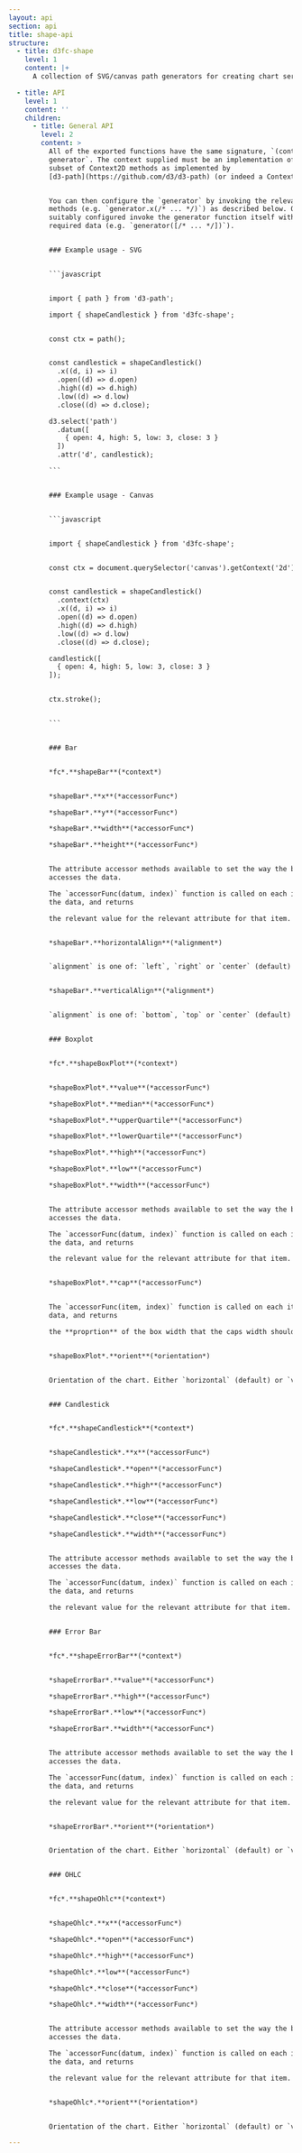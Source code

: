 ```yaml
---
layout: api
section: api
title: shape-api
structure:
  - title: d3fc-shape
    level: 1
    content: |+
      A collection of SVG/canvas path generators for creating chart series

  - title: API
    level: 1
    content: ''
    children:
      - title: General API
        level: 2
        content: >
          All of the exported functions have the same signature, `(context) =>
          generator`. The context supplied must be an implementation of the
          subset of Context2D methods as implemented by
          [d3-path](https://github.com/d3/d3-path) (or indeed a Context2D!).


          You can then configure the `generator` by invoking the relevant
          methods (e.g. `generator.x(/* ... */)`) as described below. Once
          suitably configured invoke the generator function itself with the
          required data (e.g. `generator([/* ... */])`).


          ### Example usage - SVG


          ```javascript


          import { path } from 'd3-path';

          import { shapeCandlestick } from 'd3fc-shape';


          const ctx = path();


          const candlestick = shapeCandlestick()
            .x((d, i) => i)
            .open((d) => d.open)
            .high((d) => d.high)
            .low((d) => d.low)
            .close((d) => d.close);

          d3.select('path')
            .datum([
              { open: 4, high: 5, low: 3, close: 3 }
            ])
            .attr('d', candlestick);

          ```


          ### Example usage - Canvas


          ```javascript


          import { shapeCandlestick } from 'd3fc-shape';


          const ctx = document.querySelector('canvas').getContext('2d');


          const candlestick = shapeCandlestick()
            .context(ctx)
            .x((d, i) => i)
            .open((d) => d.open)
            .high((d) => d.high)
            .low((d) => d.low)
            .close((d) => d.close);

          candlestick([
            { open: 4, high: 5, low: 3, close: 3 }
          ]);


          ctx.stroke();


          ```


          ### Bar


          *fc*.**shapeBar**(*context*)


          *shapeBar*.**x**(*accessorFunc*)  

          *shapeBar*.**y**(*accessorFunc*)  

          *shapeBar*.**width**(*accessorFunc*)  

          *shapeBar*.**height**(*accessorFunc*)  


          The attribute accessor methods available to set the way the bar chart
          accesses the data.

          The `accessorFunc(datum, index)` function is called on each item of
          the data, and returns

          the relevant value for the relevant attribute for that item.


          *shapeBar*.**horizontalAlign**(*alignment*)  


          `alignment` is one of: `left`, `right` or `center` (default)


          *shapeBar*.**verticalAlign**(*alignment*)  


          `alignment` is one of: `bottom`, `top` or `center` (default)


          ### Boxplot


          *fc*.**shapeBoxPlot**(*context*)


          *shapeBoxPlot*.**value**(*accessorFunc*)  

          *shapeBoxPlot*.**median**(*accessorFunc*)  

          *shapeBoxPlot*.**upperQuartile**(*accessorFunc*)  

          *shapeBoxPlot*.**lowerQuartile**(*accessorFunc*)  

          *shapeBoxPlot*.**high**(*accessorFunc*)  

          *shapeBoxPlot*.**low**(*accessorFunc*)  

          *shapeBoxPlot*.**width**(*accessorFunc*)  


          The attribute accessor methods available to set the way the bar chart
          accesses the data.

          The `accessorFunc(datum, index)` function is called on each item of
          the data, and returns

          the relevant value for the relevant attribute for that item.


          *shapeBoxPlot*.**cap**(*accessorFunc*)  


          The `accessorFunc(item, index)` function is called on each item of the
          data, and returns

          the **proprtion** of the box width that the caps width should be.


          *shapeBoxPlot*.**orient**(*orientation*)  


          Orientation of the chart. Either `horizontal` (default) or `vertical`


          ### Candlestick


          *fc*.**shapeCandlestick**(*context*)


          *shapeCandlestick*.**x**(*accessorFunc*)  

          *shapeCandlestick*.**open**(*accessorFunc*)  

          *shapeCandlestick*.**high**(*accessorFunc*)  

          *shapeCandlestick*.**low**(*accessorFunc*)  

          *shapeCandlestick*.**close**(*accessorFunc*)  

          *shapeCandlestick*.**width**(*accessorFunc*)  


          The attribute accessor methods available to set the way the bar chart
          accesses the data.

          The `accessorFunc(datum, index)` function is called on each item of
          the data, and returns

          the relevant value for the relevant attribute for that item.


          ### Error Bar


          *fc*.**shapeErrorBar**(*context*)


          *shapeErrorBar*.**value**(*accessorFunc*)  

          *shapeErrorBar*.**high**(*accessorFunc*)  

          *shapeErrorBar*.**low**(*accessorFunc*)  

          *shapeErrorBar*.**width**(*accessorFunc*)  


          The attribute accessor methods available to set the way the bar chart
          accesses the data.

          The `accessorFunc(datum, index)` function is called on each item of
          the data, and returns

          the relevant value for the relevant attribute for that item.


          *shapeErrorBar*.**orient**(*orientation*)  


          Orientation of the chart. Either `horizontal` (default) or `vertical`


          ### OHLC


          *fc*.**shapeOhlc**(*context*)


          *shapeOhlc*.**x**(*accessorFunc*)  

          *shapeOhlc*.**open**(*accessorFunc*)  

          *shapeOhlc*.**high**(*accessorFunc*)  

          *shapeOhlc*.**low**(*accessorFunc*)  

          *shapeOhlc*.**close**(*accessorFunc*)  

          *shapeOhlc*.**width**(*accessorFunc*)  


          The attribute accessor methods available to set the way the bar chart
          accesses the data.

          The `accessorFunc(datum, index)` function is called on each item of
          the data, and returns

          the relevant value for the relevant attribute for that item.


          *shapeOhlc*.**orient**(*orientation*)  


          Orientation of the chart. Either `horizontal` (default) or `vertical`

---
```

